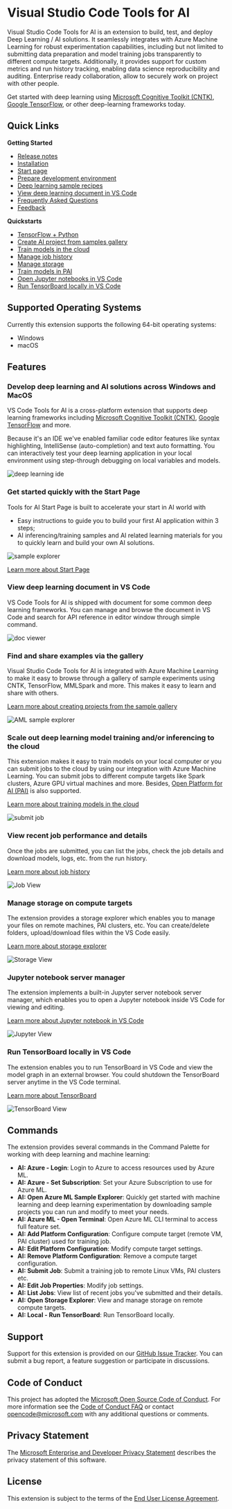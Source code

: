 # Visual Studio Code Tools for AI
Visual Studio Code Tools for AI is an extension to build, test, and deploy Deep Learning / AI solutions. It seamlessly integrates with Azure Machine Learning for robust experimentation capabilities, including but not limited to submitting data preparation and model training jobs transparently to different compute targets. Additionally, it provides support for custom metrics and run history tracking, enabling data science reproducibility and auditing. Enterprise ready collaboration, allow to securely work on project with other people.

Get started with deep learning using [Microsoft Cognitive Toolkit (CNTK)](http://www.microsoft.com/en-us/cognitive-toolkit), [Google TensorFlow](https://www.tensorflow.org), or other deep-learning frameworks today.  

## Quick Links

**Getting Started**

- [Release notes](/docs/releasenotes.md)
- [Installation](/docs/installation.md)
- [Start page](/docs/startPage.md)
- [Prepare development environment](/docs/prepare-localmachine.md)
- [Deep learning sample recipes](https://github.com/Microsoft/samples-for-ai)
- [View deep learning document in VS Code](/docs/docviewer.md)
- [Frequently Asked Questions](/docs/faq.md)
- [Feedback](/docs/feedback.md)

**Quickstarts**

- [TensorFlow + Python](/docs/tensorflow-local.md)
- [Create AI project from samples gallery](/docs/quickstart-00-project-from-azuremachinelearning-gallery.md)
- [Train models in the cloud](/docs/quickstart-01-submitting-training-jobs.md)
- [Manage job history](/docs/quickstart-02-job-view.md)
- [Manage storage](/docs/quickstart-03-storage-explorer.md)
- [Train models in PAI](/docs/quickstart-05-pai.md) 
- [Open Jupyter notebooks in VS Code](/docs/quickstart-06-jupyter.md)
- [Run TensorBoard locally in VS Code](/docs/quickstart-07-tensorboard.md)

## Supported Operating Systems
Currently this extension supports the following 64-bit operating systems:
- Windows
- macOS

## Features

### Develop deep learning and AI solutions across Windows and MacOS
VS Code Tools for AI is a cross-platform extension that supports deep learning frameworks including [Microsoft Cognitive Toolkit (CNTK)](http://www.microsoft.com/en-us/cognitive-toolkit), [Google TensorFlow](https://www.tensorflow.org) and more.  

Because it's an IDE we've enabled familiar code editor features like syntax highlighting, IntelliSense (auto-completion) and text auto formatting. You can interactively test your deep learning application in your local environment using step-through debugging on local variables and models. 

![deep learning ide](/docs/media/deeplearning-ide.png)

### Get started quickly with the Start Page  
Tools for AI Start Page is built to accelerate your start in AI world with 
- Easy instructions to guide you to build your first AI application within 3 steps;
- AI inferencing/training samples and AI related learning materials for you to quickly learn and build your own AI solutions. 

![sample explorer](/docs/media/homepage/startPage.PNG)

[Learn more about Start Page](/docs/startPage.md)  

### View deep learning document in VS Code
VS Code Tools for AI is shipped with document for some common deep learning frameworks. You can manage and browse the document in VS Code and search for API reference in editor window through simple command.

![doc viewer](/docs/media/docviewer/docviewer.png)


### Find and share examples via the gallery  
Visual Studio Code Tools for AI is integrated with Azure Machine Learning to make it easy to browse through a gallery of sample experiments using CNTK, TensorFlow, MMLSpark and more. This makes it easy to learn and share with others. 

[Learn more about creating projects from the sample gallery](/docs/quickstart-00-project-from-azuremachinelearning-gallery.md)

![AML sample explorer](/docs/media/aml-samples/sampleexplorer.png)

### Scale out deep learning model training and/or inferencing to the cloud
This extension makes it easy to train models on your local computer or you can submit jobs to the cloud by using our integration with Azure Machine Learning. You can submit jobs to different compute targets like Spark clusters, Azure GPU virtual machines and more. Besides, [Open Platform for AI (PAI)](https://github.com/Microsoft/pai) is also supported.

[Learn more about training models in the cloud](/docs/quickstart-01-submitting-training-jobs.md)
 
![submit job](/docs/media/job/submit-target.png)

### View recent job performance and details
Once the jobs are submitted, you can list the jobs, check the job details and download models, logs, etc. from the run history.

[Learn more about job history](/docs/quickstart-02-job-view.md)

![Job View](/docs/media/job/job-view.png)

### Manage storage on compute targets
The extension provides a storage explorer which enables you to manage your files on remote machines, PAI clusters, etc. You can create/delete folders, upload/download files within the VS Code easily.

[Learn more about storage explorer](/docs/quickstart-03-storage-explorer.md)

![Storage View](/docs/media/storage/StorageExplorer.png)

### Jupyter notebook server manager
The extension implements a built-in Jupyter server notebook server manager, which enables you to open a Jupyter notebook inside VS Code for viewing and editing.

[Learn more about Jupyter notebook in VS Code](/docs/quickstart-06-jupyter.md)

![Jupyter View](/docs/media/jupyter/jupyter_webview.png)

### Run TensorBoard locally in VS Code

The extension enables you to run TensorBoard in VS Code and view the model graph in an external browser. You could shutdown the TensorBoard server anytime in the VS Code terminal.

[Learn more about TensorBoard](/docs/quickstart-07-tensorboard.md)

![TensorBoard View](/docs/media/tensorboard/tensorboard_browser.png)

## Commands
The extension provides several commands in the Command Palette for working with deep learning and machine learning:
- **AI: Azure - Login**:  Login to Azure to access resources used by Azure ML.
- **AI: Azure - Set Subscription**:  Set your Azure Subscription to use for Azure ML.
- **AI: Open Azure ML Sample Explorer**: Quickly get started with machine learning and deep learning experimentation by downloading sample projects you can run and modify to meet your needs.
- **AI: Azure ML - Open Terminal**: Open Azure ML CLI terminal to access full feature set.
- **AI: Add Platform Configuration**: Configure compute target (remote VM, PAI cluster) used for training job.
- **AI: Edit Platform Configuration**: Modify compute target settings.
- **AI: Remove Platform Configuration**: Remove a compute target configuration.
- **AI: Submit Job**: Submit a training job to remote Linux VMs, PAI clusters etc.
- **AI: Edit Job Properties**: Modify job settings.
- **AI: List Jobs**: View list of recent jobs you've submitted and their details.
- **AI: Open Storage Explorer**: View and manage storage on remote compute targets.
- **AI: Local - Run TensorBoard**: Run TensorBoard locally.

## Support
Support for this extension is provided on our [GitHub Issue Tracker](http://github.com/Microsoft/vscode-tools-for-ai/issues). You can submit a bug report, a feature suggestion or participate in discussions.

## Code of Conduct
This project has adopted the [Microsoft Open Source Code of Conduct]. For more information see the [Code of Conduct FAQ] or contact [opencode@microsoft.com] with any additional questions or comments.

## Privacy Statement
The [Microsoft Enterprise and Developer Privacy Statement] describes the privacy statement of this software.

## License
This extension is subject to the terms of the [End User License Agreement]. 

[Microsoft Enterprise and Developer Privacy Statement]:https://go.microsoft.com/fwlink/?LinkId=786907&lang=en7
[Microsoft Open Source Code of Conduct]:https://opensource.microsoft.com/codeofconduct/
[Code of Conduct FAQ]:https://opensource.microsoft.com/codeofconduct/faq/
[opencode@microsoft.com]:mailto:opencode@microsoft.com
[End User License Agreement]:https://www.visualstudio.com/license-terms/mlt552233/